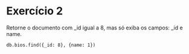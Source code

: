 # Exercício 2
Retorne o documento com _id igual a 8, mas só exiba os campos: _id e name.

```
db.bios.find({_id: 8}, {name: 1})
```